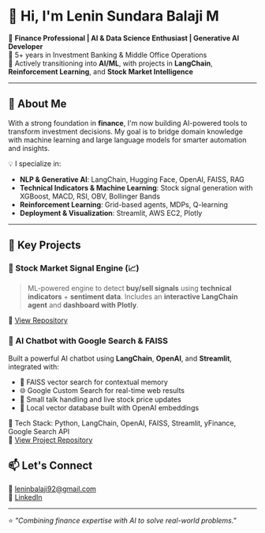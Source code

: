 # 👋 Hi, I'm Lenin Sundara Balaji M

🎯 **Finance Professional | AI & Data Science Enthusiast | Generative AI Developer**  
💼 5+ years in Investment Banking & Middle Office Operations  
🧠 Actively transitioning into **AI/ML**, with projects in **LangChain**, **Reinforcement Learning**, and **Stock Market Intelligence**

---

## 🚀 About Me

With a strong foundation in **finance**, I'm now building AI-powered tools to transform investment decisions. My goal is to bridge domain knowledge with machine learning and large language models for smarter automation and insights.

💡 I specialize in:
- **NLP & Generative AI**: LangChain, Hugging Face, OpenAI, FAISS, RAG
- **Technical Indicators & Machine Learning**: Stock signal generation with XGBoost, MACD, RSI, OBV, Bollinger Bands
- **Reinforcement Learning**: Grid-based agents, MDPs, Q-learning
- **Deployment & Visualization**: Streamlit, AWS EC2, Plotly

---

## 🧠 Key Projects

### 🔹 Stock Market Signal Engine (📈)
> ML-powered engine to detect **buy/sell signals** using **technical indicators** + **sentiment data**. Includes an **interactive LangChain agent** and **dashboard with Plotly**.

📁 [View Repository](https://github.com/lenin1992/Stock-Market-Signal-Engine-)

### 🤖 AI Chatbot with Google Search & FAISS

Built a powerful AI chatbot using **LangChain**, **OpenAI**, and **Streamlit**, integrated with:
- 🔎 FAISS vector search for contextual memory
- 🌐 Google Custom Search for real-time web results
- 💬 Small talk handling and live stock price updates
- 🧠 Local vector database built with OpenAI embeddings

📌 Tech Stack: Python, LangChain, OpenAI, FAISS, Streamlit, yFinance, Google Search API  
📁 [View Project Repository](https://github.com/lenin1992/chatbot)


## 📫 Let's Connect

📧 [leninbalaji92@gmail.com](mailto:leninbalaji92@gmail.com)  
💼 [LinkedIn](https://www.linkedin.com/in/lenin-balaji-60aa76250/)  

---
⭐ _"Combining finance expertise with AI to solve real-world problems."_
